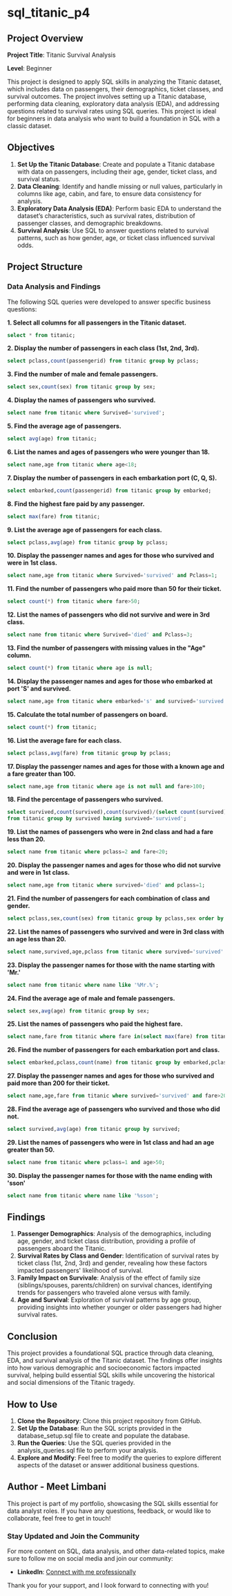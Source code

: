 # sql_titanic_p4

## Project Overview

**Project Title**: Titanic Survival Analysis

**Level**: Beginner

This project is designed to apply SQL skills in analyzing the Titanic dataset, which includes data on passengers, their demographics, ticket classes, and survival outcomes. The project involves setting up a Titanic database, performing data cleaning, exploratory data analysis (EDA), and addressing questions related to survival rates using SQL queries. This project is ideal for beginners in data analysis who want to build a foundation in SQL with a classic dataset.

## Objectives

1. **Set Up the Titanic Database**: Create and populate a Titanic database with data on passengers, including their age, gender, ticket class, and survival status.
2. **Data Cleaning**: Identify and handle missing or null values, particularly in columns like age, cabin, and fare, to ensure data consistency for analysis.
3. **Exploratory Data Analysis (EDA)**: Perform basic EDA to understand the dataset’s characteristics, such as survival rates, distribution of passenger classes, and demographic breakdowns.
4. **Survival Analysis**: Use SQL to answer questions related to survival patterns, such as how gender, age, or ticket class influenced survival odds.

## Project Structure

### Data Analysis and Findings

The following SQL queries were developed to answer specific business questions:

**1. Select all columns for all passengers in the 
Titanic dataset.**
```sql
select * from titanic;
```

**2. Display the number of passengers in each class 
(1st, 2nd, 3rd).**
```sql
select pclass,count(passengerid) from titanic group by pclass;
```

**3. Find the number of male and female 
passengers.**
```sql
select sex,count(sex) from titanic group by sex;
```

**4. Display the names of passengers who survived.**
```sql
select name from titanic where Survived='survived';
```

**5. Find the average age of passengers.**
```sql
select avg(age) from titanic;
```

**6. List the names and ages of passengers who were younger than 18.**
```sql
select name,age from titanic where age<18;
```

**7. Display the number of passengers in each embarkation port (C, Q, S).** 
```sql
select embarked,count(passengerid) from titanic group by embarked;
```

**8. Find the highest fare paid by any passenger.** 
```sql
select max(fare) from titanic;
```

**9. List the average age of passengers for each class.**
```sql
select pclass,avg(age) from titanic group by pclass;
```

**10. Display the passenger names and ages for 
those who survived and were in 1st class.**
```sql
select name,age from titanic where Survived='survived' and Pclass=1;
```

**11. Find the number of passengers who paid more than 50 for their ticket.**
```sql
select count(*) from titanic where fare>50;
```

**12. List the names of passengers who did not 
survive and were in 3rd class.**
```sql
select name from titanic where Survived='died' and Pclass=3;
```

**13. Find the number of passengers with missing 
values in the "Age" column.**
```sql
select count(*) from titanic where age is null;
```

**14. Display the passenger names and ages for 
those who embarked at port 'S' and survived.**
```sql
select name,age from titanic where embarked='s' and survived='survived';
```

**15. Calculate the total number of passengers on board.**
```sql
select count(*) from titanic;
```

**16. List the average fare for each class.**
```sql
select pclass,avg(fare) from titanic group by pclass;
```

**17. Display the passenger names and ages for 
those with a known age and a fare greater than 
100.**
```sql
select name,age from titanic where age is not null and fare>100;
```

**18. Find the percentage of passengers who survived.**
```sql
select survived,count(survived),count(survived)/(select count(survived) from titanic)*100 as percentage
from titanic group by survived having survived='survived';
```

**19. List the names of passengers who were in 2nd 
class and had a fare less than 20.**
```sql
select name from titanic where pclass=2 and fare<20;
```

**20. Display the passenger names and ages for 
those who did not survive and were in 1st class.**
```sql
select name,age from titanic where survived='died' and pclass=1;
```

**21. Find the number of passengers for each combination of class and gender.**
```sql
select pclass,sex,count(sex) from titanic group by pclass,sex order by pclass;
```

**22. List the names of passengers who survived 
and were in 3rd class with an age less than 20.**
```sql
select name,survived,age,pclass from titanic where survived='survived' and pclass=3 and age<20;
```

**23. Display the passenger names for those with 
the name starting with 'Mr.'**
```sql
select name from titanic where name like '%Mr.%';
```

**24. Find the average age of male and female passengers.**
```sql
select sex,avg(age) from titanic group by sex;
```

**25. List the names of passengers who paid the highest fare.**
```sql
select name,fare from titanic where fare in(select max(fare) from titanic);
```

**26. Find the number of passengers for each embarkation port and class.**
```sql
select embarked,pclass,count(name) from titanic group by embarked,pclass order by embarked;
```

**27. Display the passenger names and ages for 
those who survived and paid more than 200 for 
their ticket.**
```sql
select name,age,fare from titanic where survived='survived' and fare>200;
```

**28. Find the average age of passengers who 
survived and those who did not.**
```sql
select survived,avg(age) from titanic group by survived;
```

**29. List the names of passengers who were in 1st 
class and had an age greater than 50.**
```sql
select name from titanic where pclass=1 and age>50;
```

**30. Display the passenger names for those with 
the name ending with 'sson'**
```sql
select name from titanic where name like '%sson';
```

## Findings

1. **Passenger Demographics**: Analysis of the demographics, including age, gender, and ticket class distribution, providing a profile of passengers aboard the Titanic.
2. **Survival Rates by Class and Gender**: Identification of survival rates by ticket class (1st, 2nd, 3rd) and gender, revealing how these factors impacted passengers' likelihood of survival.
3. **Family Impact on Survivale**: Analysis of the effect of family size (siblings/spouses, parents/children) on survival chances, identifying trends for passengers who traveled alone versus with family.
4. **Age and Survival**: Exploration of survival patterns by age group, providing insights into whether younger or older passengers had higher survival rates.

## Conclusion
This project provides a foundational SQL practice through data cleaning, EDA, and survival analysis of the Titanic dataset. The findings offer insights into how various demographic and socioeconomic factors impacted survival, helping build essential SQL skills while uncovering the historical and social dimensions of the Titanic tragedy.

## How to Use

1. **Clone the Repository**: Clone this project repository from GitHub.
2. **Set Up the Database**: Run the SQL scripts provided in the database_setup.sql file to create and populate the database.
3. **Run the Queries**: Use the SQL queries provided in the analysis_queries.sql file to perform your analysis.
4. **Explore and Modify**: Feel free to modify the queries to explore different aspects of the dataset or answer additional business questions.

## Author - Meet Limbani
This project is part of my portfolio, showcasing the SQL skills essential for data analyst roles. If you have any questions, feedback, or would like to collaborate, feel free to get in touch!

### Stay Updated and Join the Community
For more content on SQL, data analysis, and other data-related topics, make sure to follow me on social media and join our community:

- **LinkedIn**: [Connect with me professionally](https://www.linkedin.com/in/meet-limbani-6258bb285/)

Thank you for your support, and I look forward to connecting with you!
